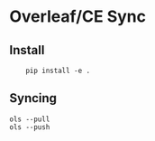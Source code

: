# Overleaf/CE Sync

## Install
```
    pip install -e .
```

## Syncing
```
ols --pull
ols --push
```
